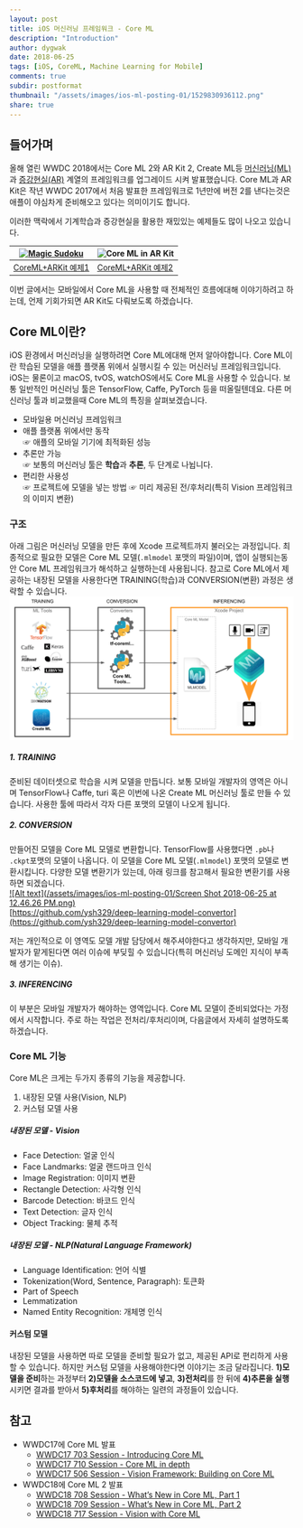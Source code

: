```yaml
---
layout: post
title: iOS 머신러닝 프레임워크 - Core ML
description: "Introduction"
author: dygwak
date: 2018-06-25
tags: [iOS, CoreML, Machine Learning for Mobile]
comments: true
subdir: postformat
thumbnail: "/assets/images/ios-ml-posting-01/1529830936112.png"
share: true
---
```


## 들어가며
올해 열린 WWDC 2018에서는 Core ML 2와 AR Kit 2, Create ML등 [머신러닝(ML)](https://developer.apple.com/kr/machine-learning/)과 [증강현실(AR)](https://developer.apple.com/kr/arkit/) 계열의 프레임워크를 업그레이드 시켜 발표했습니다. Core ML과 AR Kit은 작년 WWDC 2017에서 처음 발표한 프레임워크로 1년만에 버전 2를 낸다는것은 애플이 야심차게 준비해오고 있다는 의미이기도 합니다.

이러한 맥락에서 기계학습과 증강현실을 활용한 재밌있는 예제들도 많이 나오고 있습니다.

| [![Magic Sudoku](/assets/images/ios-ml-posting-01/magicsudoku.gif)](https://itunes.apple.com/us/app/magic-sudoku/id1286979959?ls=1&mt=8) | ![Core ML in AR Kit](/assets/images/ios-ml-posting-01/giphy.gif) |
| --- | --- |
| [CoreML+ARKit 예제1](https://magicsudoku.com/) | [CoreML+ARKit 예제2](https://github.com/hanleyweng/CoreML-in-ARKit) |

이번 글에서는 모바일에서 Core ML을 사용할 때 전체적인 흐름에대해 이야기하려고 하는데, 언제 기회가되면 AR Kit도 다뤄보도록 하겠습니다.

## Core ML이란?
iOS 환경에서 머신러닝을 실행하려면 Core ML에대해 먼저 알아야합니다. Core ML이란 학습된 모델을 애플 플랫폼 위에서 실행시킬 수 있는 머신러닝 프레임워크입니다. iOS는 물론이고 macOS, tvOS, watchOS에서도 Core ML을 사용할 수 있습니다.
보통 일반적인 머신러닝 툴은 TensorFlow, Caffe, PyTorch 등을 떠올릴텐데요. 다른 머신러닝 툴과 비교했을때 Core ML의 특징을 살펴보겠습니다.
- 모바일용 머신러닝 프레임워크
- 애플 플랫폼 위에서만 동작<br>
☞ 애플의 모바일 기기에 최적화된 성능
- 추론만 가능<br>
☞ 보통의 머신러닝 툴은 **학습**과 **추론**, 두 단계로 나뉩니다.
- 편리한 사용성<br>
☞ 프로젝트에 모델을 넣는 방법
☞ 미리 제공된 전/후처리(특히 Vision 프레임워크의 이미지 변환)

### 구조
아래 그림은 머신러닝 모델을 만든 후에 Xcode 프로젝트까지 불러오는 과정입니다. 최종적으로 필요한 모델은 Core ML 모델(`.mlmodel` 포맷의 파일)이며, 앱이 실행되는동안 Core ML 프레임워크가 해석하고 실행하는데 사용됩니다. 참고로 Core ML에서 제공하는 내장된 모델을 사용한다면 TRAINING(학습)과 CONVERSION(변환) 과정은 생략할 수 있습니다.
![Alt text](/assets/images/ios-ml-posting-01/1529830936112.png)

##### 1. TRAINING
준비된 데이터셋으로 학습을 시켜 모델을 만듭니다. 보통 모바일 개발자의 영역은 아니며 TensorFlow나 Caffe, turi 혹은 이번에 나온 Create ML 머신러닝 툴로 만들 수 있습니다. 사용한 툴에 따라서 각자 다른 포맷의 모델이 나오게 됩니다.
##### 2. CONVERSION
만들어진 모델을 Core ML 모델로 변환합니다. TensorFlow를 사용했다면 `.pb`나 `.ckpt`포맷의 모델이 나옵니다. 이 모델을 Core ML 모델(`.mlmodel`) 포맷의 모델로 변환시킵니다. 다양한 모델 변환기가 있는데, 아래 링크를 참고해서 필요한 변환기를 사용하면 되겠습니다. <br>
[![Alt text](/assets/images/ios-ml-posting-01/Screen Shot 2018-06-25 at 12.46.26 PM.png)](https://github.com/ysh329/deep-learning-model-convertor)<br>
[https://github.com/ysh329/deep-learning-model-convertor](https://github.com/ysh329/deep-learning-model-convertor)

저는 개인적으로 이 영역도 모델 개발 담당에서 해주셔야한다고 생각하지만, 모바일 개발자가 맡게된다면 여러 이슈에 부딪힐 수 있습니다(특히 머신러닝 도메인 지식이 부족해 생기는 이슈).
##### 3. INFERENCING
이 부분은 모바일 개발자가 해야하는 영역입니다. Core ML 모델이 준비되었다는 가정에서 시작합니다. 주로 하는 작업은 전처리/후처리이며, 다음글에서 자세히 설명하도록 하겠습니다.

### Core ML 기능 
Core ML은 크게는 두가지 종류의 기능을 제공합니다.
1. 내장된 모델 사용(Vision, NLP)
2. 커스텀 모델 사용

##### 내장된 모델 - Vision
- Face Detection: 얼굴 인식
- Face Landmarks: 얼굴 랜드마크 인식
- Image Registration: 이미지 변환
- Rectangle Detection: 사각형 인식
- Barcode Detection: 바코드 인식
- Text Detection: 글자 인식
- Object Tracking: 물체 추적

##### 내장된 모델 - NLP(Natural Language Framework)
- Language Identification: 언어 식별
- Tokenization(Word, Sentence, Paragraph): 토큰화
- Part of Speech
- Lemmatization
- Named Entity Recognition: 개체명 인식

#### 커스텀 모델
내장된 모델을 사용하면 따로 모델을 준비할 필요가 없고, 제공된 API로 편리하게 사용할 수 있습니다. 하지만 커스텀 모델을 사용해야한다면 이야기는 조금 달라집니다. **1)모델을 준비**하는 과정부터 **2)모델을 소스코드에 넣고**, **3)전처리**를 한 뒤에 **4)추론을 실행**시키면 결과를 받아서 **5)후처리**를 해야하는 일련의 과정들이 있습니다. 

## 참고
- WWDC17에 Core ML 발표
	- [WWDC17 703 Session - Introducing Core ML](https://developer.apple.com/videos/play/wwdc2017/703/)
	- [WWDC17 710 Session - Core ML in depth](https://developer.apple.com/videos/play/wwdc2017/710/)
	- [WWDC17 506 Session - Vision Framework: Building on Core ML](https://developer.apple.com/videos/play/wwdc2017/506)
- WWDC18에 Core ML 2 발표
	- [WWDC18 708 Session - What’s New in Core ML, Part 1](https://developer.apple.com/videos/play/wwdc2018/708/)
	- [WWDC18 709 Session - What’s New in Core ML, Part 2](https://developer.apple.com/videos/play/wwdc2018/709/)
	- [WWDC18 717 Session - Vision with Core ML](https://developer.apple.com/videos/play/wwdc2018/717/)
